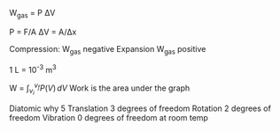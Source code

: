 W<sub>gas</sub> = P ΔV

P = F/A
ΔV = A/Δx

Compression:
	W<sub>gas</sub> negative
Expansion
	W<sub>gas</sub> positive

1 L = 10<sup>-3</sup> m<sup>3</sup>

W = $\int_{v_i}^{v_f} P(V)\, dV$
Work is the area under the graph

Diatomic why 5
Translation 3 degrees of freedom
Rotation 2 degrees of freedom
Vibration 0 degrees of freedom at room temp
